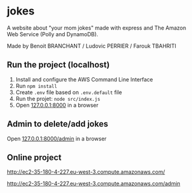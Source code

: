 # jokes
A website about "your mom jokes" made with express and The Amazon Web Service (Polly and DynamoDB).

Made by Benoit BRANCHANT / Ludovic PERRIER / Farouk TBAHRITI

Run the project (localhost)
---------------------------
1. Install and configure the AWS Command Line Interface
2. Run `npm install`
3. Create `.env` file based on `.env.default` file
4. Run the projet: `node src/index.js`
5. Open [127.0.0.1:8000](http://127.0.0.1:8000/) in a browser

Admin to delete/add jokes
-------------------------
Open [127.0.0.1:8000/admin](http://127.0.0.1:8000/admin) in a browser

Online project
--------------
http://ec2-35-180-4-227.eu-west-3.compute.amazonaws.com/

http://ec2-35-180-4-227.eu-west-3.compute.amazonaws.com/admin
